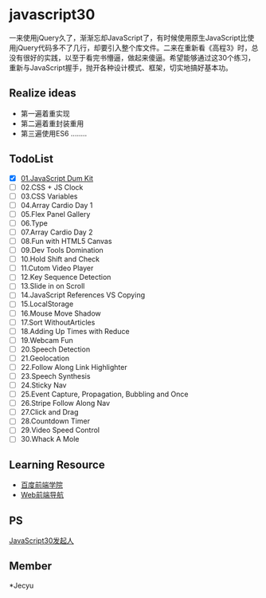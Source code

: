 javascript30
===========================

一来使用jQuery久了，渐渐忘却JavaScript了，有时候使用原生JavaScript比使用jQuery代码多不了几行，却要引入整个库文件。二来在重新看《高程3》时，总没有很好的实践，以至于看完书懵逼，做起来傻逼。希望能够通过这30个练习，重新与JavaScript握手，抛开各种设计模式、框架，切实地搞好基本功。

## Realize ideas

- 第一遍着重实现
- 第二遍着重封装重用
- 第三遍使用ES6
........

## TodoList

- [x] [01.JavaScript Dum Kit](http://www.linjiyu.me/JavaScript30/01-JavaScript-Drum-Kit/index.html)
- [ ] 02.CSS + JS Clock
- [ ] 03.CSS Variables
- [ ] 04.Array Cardio Day 1
- [ ] 05.Flex Panel Gallery
- [ ] 06.Type 
- [ ] 07.Array Cardio Day 2
- [ ] 08.Fun with HTML5 Canvas
- [ ] 09.Dev Tools Domination
- [ ] 10.Hold Shift and Check
- [ ] 11.Cutom Video Player
- [ ] 12.Key Sequence Detection
- [ ] 13.Slide in on Scroll
- [ ] 14.JavaScript References VS Copying
- [ ] 15.LocalStorage
- [ ] 16.Mouse Move Shadow
- [ ] 17.Sort WithoutArticles
- [ ] 18.Adding Up Times with Reduce
- [ ] 19.Webcam Fun
- [ ] 20.Speech Detection
- [ ] 21.Geolocation
- [ ] 22.Follow Along Link Highlighter
- [ ] 23.Speech Synthesis
- [ ] 24.Sticky Nav
- [ ] 25.Event Capture, Propagation, Bubbling and Once
- [ ] 26.Stripe Follow Along Nav
- [ ] 27.Click and Drag 
- [ ] 28.Countdown Timer
- [ ] 29.Video Speed Control
- [ ] 30.Whack A Mole  
 
## Learning Resource

- [百度前端学院](http://ife.baidu.com/)
- [Web前端导航](http://www.alloyteam.com/nav/)

## PS

[JavaScript30发起人](https://github.com/wesbos/JavaScript30/blob/master/readme.md)

## Member

*Jecyu